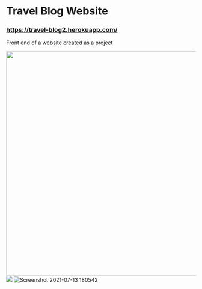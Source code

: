 # Travel Blog Website
### https://travel-blog2.herokuapp.com/

Front end of a website created as a project

<img src="https://user-images.githubusercontent.com/75288445/125452213-4a43ca49-dfc3-4fc2-88c5-b33ea8365ce2.gif" height =600 width =1200></img>
<img src="https://user-images.githubusercontent.com/75288445/125452463-f4706898-ef25-4395-a094-2069e5913245.png"></img>
![Screenshot 2021-07-13 180542](https://user-images.githubusercontent.com/75288445/125452597-6c62ac14-7473-4a63-bacc-a09ac8f6865e.png)

